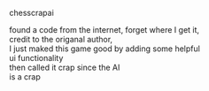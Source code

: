 chesscrapai  

found a code from the internet, forget where I get it,  
credit to the origanal author,  
I just maked this game good by adding some helpful  
ui functionality  
then called it crap since the AI  
is a crap     